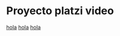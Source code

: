 # Proyecto platzi video
[hola](https://felipebel25.github.io/platzivideo/index.html)
[hola](https://felipebel25.github.io/platzivideo/login.html)
[hola](https://felipebel25.github.io/platzivideo/register.html)